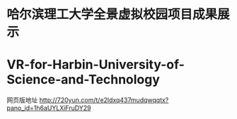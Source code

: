 # 哈尔滨理工大学全景虚拟校园项目成果展示
# VR-for-Harbin-University-of-Science-and-Technology
网页版地址
http://720yun.com/t/e2ldxq437mudqwqqtx?pano_id=1h6aUYLXiFruDY29
